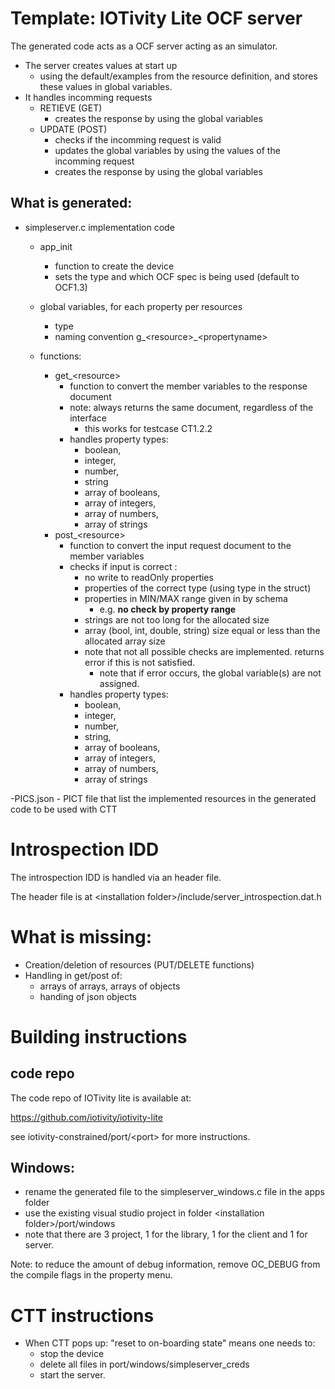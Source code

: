 # Template: IOTivity Lite OCF server

The generated code acts as a OCF server acting as an simulator.
- The server creates values at start up 
  - using the default/examples from the resource definition, and stores these values in global variables.
- It handles incomming requests 
    - RETIEVE (GET)
        - creates the response by using the global variables
    - UPDATE (POST)
        - checks if the incomming request is valid 
        - updates the global variables by using the values of the incomming request
        - creates the response by using the global variables
        
## What is generated:
- simpleserver.c implementation code
    - app_init
        - function to create the device
        - sets the type and which OCF spec is being used (default to OCF1.3)
    - global variables, for each property per resources
        - type 
        - naming convention g_&lt;resource&gt;_&lt;propertyname&gt;
        
    - functions:
        - get_&lt;resource&gt; 
            - function to convert the  member variables to the response document
            - note: always returns the same document, regardless of the interface
                - this works for testcase CT1.2.2
            - handles property types: 
                - boolean, 
                - integer,
                - number, 
                - string
                - array of booleans,
                - array of integers,
                - array of numbers,
                - array of strings
        - post_&lt;resource&gt;
            - function to convert the input request document to the member variables
            - checks if input is correct :
                - no write to readOnly properties
                - properties of the correct type (using type in the struct)
                - properties in MIN/MAX range given in by schema 
                    - e.g. __no check by property range__
                - strings are not too long for the allocated size
                - array (bool, int, double, string) size equal or less than the allocated array size
                - note that not all possible checks are implemented.
               returns error if this is not satisfied.
                    - note that if error occurs, the global variable(s) are not assigned.
            - handles property types: 
                - boolean, 
                - integer,
                - number, 
                - string,
                - array of booleans,
                - array of integers,
                - array of numbers,
                - array of strings
                
                
-PICS.json
    - PICT file that list the implemented resources in the generated code
      to be used with CTT
      
         
# Introspection IDD
The introspection IDD is handled via an header file.

The header file is at &lt;installation folder&gt;/include/server_introspection.dat.h

# What is missing:
- Creation/deletion of resources (PUT/DELETE functions)
- Handling in get/post of:
    - arrays of arrays, arrays of objects
    - handing of json objects

    
# Building instructions
## code repo
The code repo of IOTivity lite is available at:

https://github.com/iotivity/iotivity-lite 

see iotivity-constrained/port/&lt;port&gt; for more instructions.

## Windows:
- rename the generated file to the simpleserver_windows.c file in the apps folder 
- use the existing visual studio project in folder &lt;installation folder&gt;/port/windows
- note that there are 3 project, 1 for the library, 1 for the client and 1 for server.

Note: to reduce the amount of debug information, remove OC_DEBUG from the compile flags in the property menu.
    
# CTT instructions
- When CTT pops up: "reset to on-boarding state" means one needs to:
  - stop the device
  - delete all files in port/windows/simpleserver_creds  
  - start the server.
    



